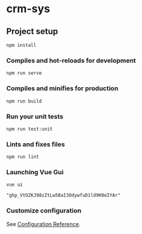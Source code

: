 # crm-sys

## Project setup
```
npm install
```

### Compiles and hot-reloads for development
```
npm run serve
```

### Compiles and minifies for production
```
npm run build
```

### Run your unit tests
```
npm run test:unit
```

### Lints and fixes files
```
npm run lint
```

### Launching Vue Gui
```
vue ui
```

```
"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"
```

### Customize configuration
See [Configuration Reference](https://cli.vuejs.org/config/).
